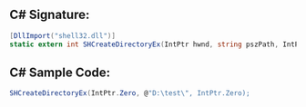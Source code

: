 
## C# Signature:
```cs
[DllImport("shell32.dll")]
static extern int SHCreateDirectoryEx(IntPtr hwnd, string pszPath, IntPtr psa);
```

## C# Sample Code:
```cs
SHCreateDirectoryEx(IntPtr.Zero, @"D:\test\", IntPtr.Zero);
```

